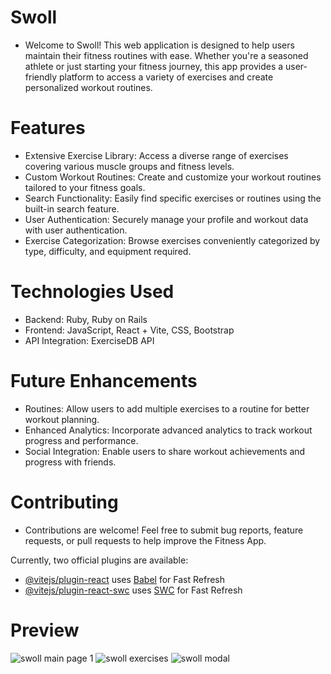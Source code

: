 # Swoll

- Welcome to Swoll! This web application is designed to help users maintain their fitness routines with ease. Whether you're a seasoned athlete or just starting your fitness journey, this app provides a user-friendly platform to access a variety of exercises and create personalized workout routines.

# Features
 - Extensive Exercise Library: Access a diverse range of exercises covering various muscle groups and fitness levels.
 - Custom Workout Routines: Create and customize your workout routines tailored to your fitness goals.
 - Search Functionality: Easily find specific exercises or routines using the built-in search feature.
 - User Authentication: Securely manage your profile and workout data with user authentication.
 - Exercise Categorization: Browse exercises conveniently categorized by type, difficulty, and equipment required.
   
# Technologies Used
 - Backend: Ruby, Ruby on Rails
 - Frontend: JavaScript, React + Vite, CSS, Bootstrap
 - API Integration: ExerciseDB API

# Future Enhancements
 - Routines: Allow users to add multiple exercises to a routine for better workout planning.
 - Enhanced Analytics: Incorporate advanced analytics to track workout progress and performance.
 - Social Integration: Enable users to share workout achievements and progress with friends.
   
# Contributing
- Contributions are welcome! Feel free to submit bug reports, feature requests, or pull requests to help improve the Fitness App.
  
Currently, two official plugins are available:

- [@vitejs/plugin-react](https://github.com/vitejs/vite-plugin-react/blob/main/packages/plugin-react/README.md) uses [Babel](https://babeljs.io/) for Fast Refresh
- [@vitejs/plugin-react-swc](https://github.com/vitejs/vite-plugin-react-swc) uses [SWC](https://swc.rs/) for Fast Refresh
# Preview
![swoll main page 1](https://github.com/alexisxaltamirano/fitness-app-frontend/assets/156473596/3b994c26-e476-4a65-9217-72bfadad682f)
![swoll exercises](https://github.com/alexisxaltamirano/fitness-app-frontend/assets/156473596/884c04a0-b99f-46c7-b199-17dd4c97cb7a)
![swoll modal](https://github.com/alexisxaltamirano/fitness-app-frontend/assets/156473596/bf7c0f76-f370-4fdd-8d8d-342155016301)
